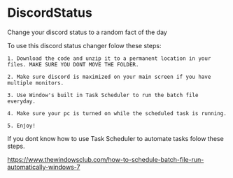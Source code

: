# DiscordStatus
Change your discord status to a random fact of the day

To use this discord status changer folow these steps:
```
1. Download the code and unzip it to a permanent location in your files. MAKE SURE YOU DONT MOVE THE FOLDER.
```
```
2. Make sure discord is maximized on your main screen if you have multiple monitors.
```
```
3. Use Window's built in Task Scheduler to run the batch file everyday.
```
```
4. Make sure your pc is turned on while the scheduled task is running.
```
```
5. Enjoy!
```
If you dont know how to use Task Scheduler to automate tasks folow these steps.

https://www.thewindowsclub.com/how-to-schedule-batch-file-run-automatically-windows-7
